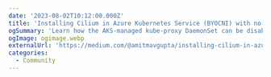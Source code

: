 ```yaml
---
date: '2023-08-02T10:12:00.000Z'
title: 'Installing Cilium in Azure Kubernetes Service (BYOCNI) with no Kube-Proxy'
ogSummary: 'Learn how the AKS-managed kube-proxy DaemonSet can be disabled to support BYOCNI (Bring your own CNI) and install Cilium as the CNI'
ogImage: ogimage.webp
externalUrl: 'https://medium.com/@amitmavgupta/installing-cilium-in-azure-kubernetes-service-byocni-with-no-kube-proxy-825b9007b24b'
categories:
  - Community
---
```

